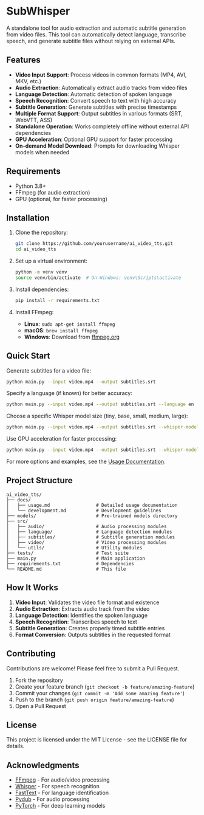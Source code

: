 # SubWhisper

A standalone tool for audio extraction and automatic subtitle generation from video files. This tool can automatically detect language, transcribe speech, and generate subtitle files without relying on external APIs.

## Features

- **Video Input Support**: Process videos in common formats (MP4, AVI, MKV, etc.)
- **Audio Extraction**: Automatically extract audio tracks from video files
- **Language Detection**: Automatic detection of spoken language
- **Speech Recognition**: Convert speech to text with high accuracy
- **Subtitle Generation**: Generate subtitles with precise timestamps
- **Multiple Format Support**: Output subtitles in various formats (SRT, WebVTT, ASS)
- **Standalone Operation**: Works completely offline without external API dependencies
- **GPU Acceleration**: Optional GPU support for faster processing
- **On-demand Model Download**: Prompts for downloading Whisper models when needed

## Requirements

- Python 3.8+
- FFmpeg (for audio extraction)
- GPU (optional, for faster processing)

## Installation

1. Clone the repository:
   ```bash
   git clone https://github.com/yourusername/ai_video_tts.git
   cd ai_video_tts
   ```

2. Set up a virtual environment:
   ```bash
   python -m venv venv
   source venv/bin/activate  # On Windows: venv\Scripts\activate
   ```

3. Install dependencies:
   ```bash
   pip install -r requirements.txt
   ```

4. Install FFmpeg:
   - **Linux**: `sudo apt-get install ffmpeg`
   - **macOS**: `brew install ffmpeg`
   - **Windows**: Download from [ffmpeg.org](https://ffmpeg.org/download.html)

## Quick Start

Generate subtitles for a video file:

```bash
python main.py --input video.mp4 --output subtitles.srt
```

Specify a language (if known) for better accuracy:

```bash
python main.py --input video.mp4 --output subtitles.srt --language en
```

Choose a specific Whisper model size (tiny, base, small, medium, large):

```bash
python main.py --input video.mp4 --output subtitles.srt --whisper-model medium
```

Use GPU acceleration for faster processing:

```bash
python main.py --input video.mp4 --output subtitles.srt --whisper-model medium --gpu
```

For more options and examples, see the [Usage Documentation](docs/usage.md).

## Project Structure

```
ai_video_tts/
├── docs/
│   ├── usage.md                 # Detailed usage documentation
│   └── development.md           # Development guidelines
├── models/                      # Pre-trained models directory
├── src/
│   ├── audio/                   # Audio processing modules
│   ├── language/                # Language detection modules
│   ├── subtitles/               # Subtitle generation modules
│   ├── video/                   # Video processing modules
│   └── utils/                   # Utility modules
├── tests/                       # Test suite
├── main.py                      # Main application
├── requirements.txt             # Dependencies
└── README.md                    # This file
```

## How It Works

1. **Video Input**: Validates the video file format and existence
2. **Audio Extraction**: Extracts audio track from the video
3. **Language Detection**: Identifies the spoken language
4. **Speech Recognition**: Transcribes speech to text
5. **Subtitle Generation**: Creates properly timed subtitle entries
6. **Format Conversion**: Outputs subtitles in the requested format

## Contributing

Contributions are welcome! Please feel free to submit a Pull Request.

1. Fork the repository
2. Create your feature branch (`git checkout -b feature/amazing-feature`)
3. Commit your changes (`git commit -m 'Add some amazing feature'`)
4. Push to the branch (`git push origin feature/amazing-feature`)
5. Open a Pull Request

## License

This project is licensed under the MIT License - see the LICENSE file for details.

## Acknowledgments

- [FFmpeg](https://ffmpeg.org/) - For audio/video processing
- [Whisper](https://github.com/openai/whisper) - For speech recognition
- [FastText](https://fasttext.cc/) - For language identification
- [Pydub](https://github.com/jiaaro/pydub) - For audio processing
- [PyTorch](https://pytorch.org/) - For deep learning models 